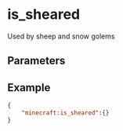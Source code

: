 
# is_sheared

Used by sheep and snow golems

## Parameters
 

## Example

````json
{
    "minecraft:is_sheared":{}
}
````
